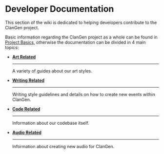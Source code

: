 # Developer Documentation
This section of the wiki is dedicated to helping developers contribute to the ClanGen project.

Basic information regarding the ClanGen project as a whole can be found in [Project Basics](dev/project-basics/index.md), otherwise the documentation can be divided in 4 main topics:

<div class="grid cards" markdown>

- __[Art Related](dev/art/index.md)__

    ---

    A variety of guides about our art styles.

    

- __[Writing Related](dev/writing/index.md)__

    ---

    Writing style guidelines and details on how to create new events within ClanGen.

- __[Code Related](dev/code/index.md)__

    ---

    Information about our codebase itself.

- __[Audio Related](dev/audio/index.md)__

    ---

    Information about creating new audio for ClanGen.

</div>